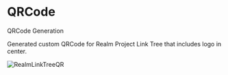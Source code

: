 # QRCode
QRCode Generation

Generated custom QRCode for Realm Project Link Tree that includes logo in center.

![RealmLinkTreeQR](https://user-images.githubusercontent.com/54815820/212566323-07b2de8b-3a70-42b5-8740-66afbc07fba9.png)
